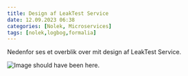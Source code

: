 ```yaml
---
title: Design af LeakTest Service
date: 12.09.2023 06:38
categories: [Nolek, Microservices]
tags: [nolek,logbog,formalia]
---
```


Nedenfor ses et overblik over mit design af LeakTest Service.

<img src=".../assets/images/kanban-120923.png" alt="Image should have been here.">
